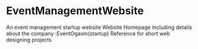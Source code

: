# EventManagementWebsite
An event management startup website
Website Homepage including details about the company :EventOgasm(startup)
Reference  for short web designing projects
